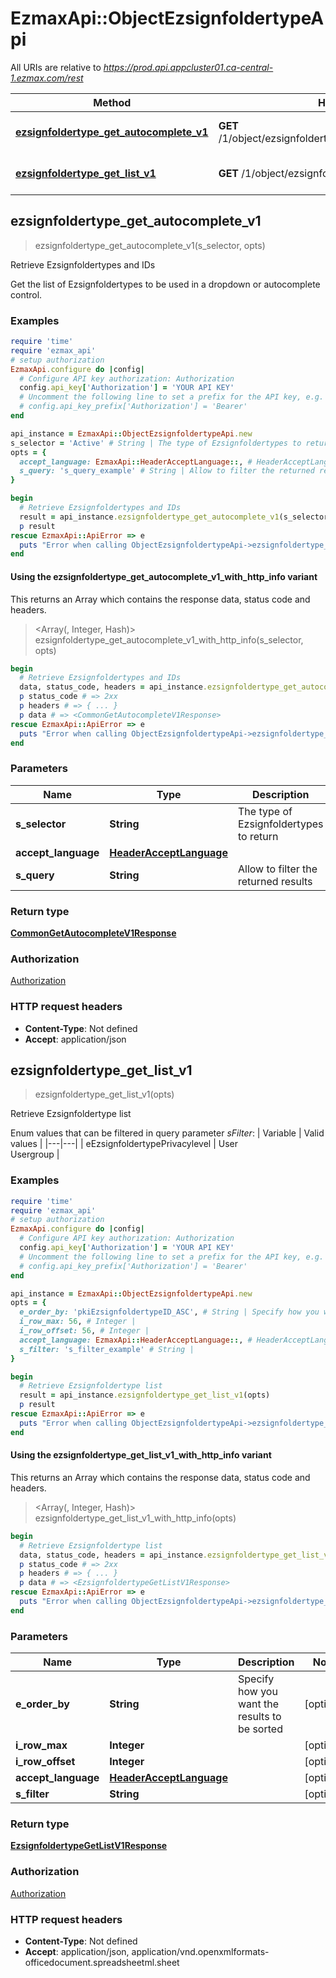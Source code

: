 # EzmaxApi::ObjectEzsignfoldertypeApi

All URIs are relative to *https://prod.api.appcluster01.ca-central-1.ezmax.com/rest*

| Method | HTTP request | Description |
| ------ | ------------ | ----------- |
| [**ezsignfoldertype_get_autocomplete_v1**](ObjectEzsignfoldertypeApi.md#ezsignfoldertype_get_autocomplete_v1) | **GET** /1/object/ezsignfoldertype/getAutocomplete/{sSelector} | Retrieve Ezsignfoldertypes and IDs |
| [**ezsignfoldertype_get_list_v1**](ObjectEzsignfoldertypeApi.md#ezsignfoldertype_get_list_v1) | **GET** /1/object/ezsignfoldertype/getList | Retrieve Ezsignfoldertype list |


## ezsignfoldertype_get_autocomplete_v1

> <CommonGetAutocompleteV1Response> ezsignfoldertype_get_autocomplete_v1(s_selector, opts)

Retrieve Ezsignfoldertypes and IDs

Get the list of Ezsignfoldertypes to be used in a dropdown or autocomplete control.

### Examples

```ruby
require 'time'
require 'ezmax_api'
# setup authorization
EzmaxApi.configure do |config|
  # Configure API key authorization: Authorization
  config.api_key['Authorization'] = 'YOUR API KEY'
  # Uncomment the following line to set a prefix for the API key, e.g. 'Bearer' (defaults to nil)
  # config.api_key_prefix['Authorization'] = 'Bearer'
end

api_instance = EzmaxApi::ObjectEzsignfoldertypeApi.new
s_selector = 'Active' # String | The type of Ezsignfoldertypes to return
opts = {
  accept_language: EzmaxApi::HeaderAcceptLanguage::, # HeaderAcceptLanguage | 
  s_query: 's_query_example' # String | Allow to filter the returned results
}

begin
  # Retrieve Ezsignfoldertypes and IDs
  result = api_instance.ezsignfoldertype_get_autocomplete_v1(s_selector, opts)
  p result
rescue EzmaxApi::ApiError => e
  puts "Error when calling ObjectEzsignfoldertypeApi->ezsignfoldertype_get_autocomplete_v1: #{e}"
end
```

#### Using the ezsignfoldertype_get_autocomplete_v1_with_http_info variant

This returns an Array which contains the response data, status code and headers.

> <Array(<CommonGetAutocompleteV1Response>, Integer, Hash)> ezsignfoldertype_get_autocomplete_v1_with_http_info(s_selector, opts)

```ruby
begin
  # Retrieve Ezsignfoldertypes and IDs
  data, status_code, headers = api_instance.ezsignfoldertype_get_autocomplete_v1_with_http_info(s_selector, opts)
  p status_code # => 2xx
  p headers # => { ... }
  p data # => <CommonGetAutocompleteV1Response>
rescue EzmaxApi::ApiError => e
  puts "Error when calling ObjectEzsignfoldertypeApi->ezsignfoldertype_get_autocomplete_v1_with_http_info: #{e}"
end
```

### Parameters

| Name | Type | Description | Notes |
| ---- | ---- | ----------- | ----- |
| **s_selector** | **String** | The type of Ezsignfoldertypes to return |  |
| **accept_language** | [**HeaderAcceptLanguage**](.md) |  | [optional] |
| **s_query** | **String** | Allow to filter the returned results | [optional] |

### Return type

[**CommonGetAutocompleteV1Response**](CommonGetAutocompleteV1Response.md)

### Authorization

[Authorization](../README.md#Authorization)

### HTTP request headers

- **Content-Type**: Not defined
- **Accept**: application/json


## ezsignfoldertype_get_list_v1

> <EzsignfoldertypeGetListV1Response> ezsignfoldertype_get_list_v1(opts)

Retrieve Ezsignfoldertype list

Enum values that can be filtered in query parameter *sFilter*:  | Variable | Valid values | |---|---| | eEzsignfoldertypePrivacylevel | User<br>Usergroup |

### Examples

```ruby
require 'time'
require 'ezmax_api'
# setup authorization
EzmaxApi.configure do |config|
  # Configure API key authorization: Authorization
  config.api_key['Authorization'] = 'YOUR API KEY'
  # Uncomment the following line to set a prefix for the API key, e.g. 'Bearer' (defaults to nil)
  # config.api_key_prefix['Authorization'] = 'Bearer'
end

api_instance = EzmaxApi::ObjectEzsignfoldertypeApi.new
opts = {
  e_order_by: 'pkiEzsignfoldertypeID_ASC', # String | Specify how you want the results to be sorted
  i_row_max: 56, # Integer | 
  i_row_offset: 56, # Integer | 
  accept_language: EzmaxApi::HeaderAcceptLanguage::, # HeaderAcceptLanguage | 
  s_filter: 's_filter_example' # String | 
}

begin
  # Retrieve Ezsignfoldertype list
  result = api_instance.ezsignfoldertype_get_list_v1(opts)
  p result
rescue EzmaxApi::ApiError => e
  puts "Error when calling ObjectEzsignfoldertypeApi->ezsignfoldertype_get_list_v1: #{e}"
end
```

#### Using the ezsignfoldertype_get_list_v1_with_http_info variant

This returns an Array which contains the response data, status code and headers.

> <Array(<EzsignfoldertypeGetListV1Response>, Integer, Hash)> ezsignfoldertype_get_list_v1_with_http_info(opts)

```ruby
begin
  # Retrieve Ezsignfoldertype list
  data, status_code, headers = api_instance.ezsignfoldertype_get_list_v1_with_http_info(opts)
  p status_code # => 2xx
  p headers # => { ... }
  p data # => <EzsignfoldertypeGetListV1Response>
rescue EzmaxApi::ApiError => e
  puts "Error when calling ObjectEzsignfoldertypeApi->ezsignfoldertype_get_list_v1_with_http_info: #{e}"
end
```

### Parameters

| Name | Type | Description | Notes |
| ---- | ---- | ----------- | ----- |
| **e_order_by** | **String** | Specify how you want the results to be sorted | [optional] |
| **i_row_max** | **Integer** |  | [optional] |
| **i_row_offset** | **Integer** |  | [optional] |
| **accept_language** | [**HeaderAcceptLanguage**](.md) |  | [optional] |
| **s_filter** | **String** |  | [optional] |

### Return type

[**EzsignfoldertypeGetListV1Response**](EzsignfoldertypeGetListV1Response.md)

### Authorization

[Authorization](../README.md#Authorization)

### HTTP request headers

- **Content-Type**: Not defined
- **Accept**: application/json, application/vnd.openxmlformats-officedocument.spreadsheetml.sheet

